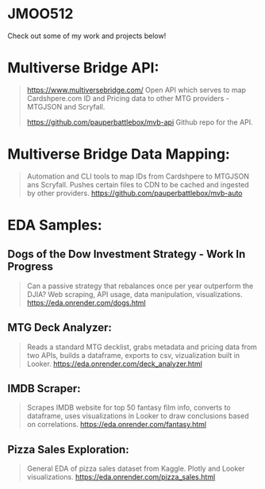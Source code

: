 # JMOO512

Check out some of my work and projects below!

# Multiverse Bridge API:
 >https://www.multiversebridge.com/
 >Open API which serves to map Cardshpere.com ID and Pricing data to other MTG providers - MTGJSON and Scryfall.
 >
 >https://github.com/pauperbattlebox/mvb-api
 >Github repo for the API.

# Multiverse Bridge Data Mapping:
 >Automation and CLI tools to map IDs from Cardshpere to MTGJSON ans Scryfall. Pushes certain files to CDN to be cached and ingested by other providers.
 >https://github.com/pauperbattlebox/mvb-auto

# EDA Samples:

## Dogs of the Dow Investment Strategy - Work In Progress
 >Can a passive strategy that rebalances once per year outperform the DJIA?
 >Web scraping, API usage, data manipulation, visualizations.
 >https://eda.onrender.com/dogs.html

## MTG Deck Analyzer:
 >Reads a standard MTG decklist, grabs metadata and pricing data from two APIs, builds a dataframe, exports to csv, vizualization built in Looker.
 >https://eda.onrender.com/deck_analyzer.html
 
## IMDB Scraper:
 >Scrapes IMDB website for top 50 fantasy film info, converts to dataframe, uses visualizations in Looker to draw conclusions based on correlations.
 >https://eda.onrender.com/fantasy.html

## Pizza Sales Exploration:
 >General EDA of pizza sales dataset from Kaggle. Plotly and Looker visualizations.
 >https://eda.onrender.com/pizza_sales.html
